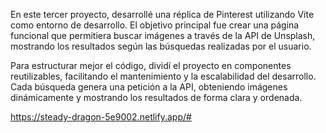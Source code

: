 
En este tercer proyecto, desarrollé una réplica de Pinterest utilizando Vite como entorno de desarrollo. El objetivo principal fue crear una página funcional que permitiera buscar imágenes a través de la API de Unsplash, mostrando los resultados según las búsquedas realizadas por el usuario.

Para estructurar mejor el código, dividí el proyecto en componentes reutilizables, facilitando el mantenimiento y la escalabilidad del desarrollo. Cada búsqueda genera una petición a la API, obteniendo imágenes dinámicamente y mostrando los resultados de forma clara y ordenada.



https://steady-dragon-5e9002.netlify.app/#
